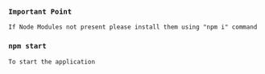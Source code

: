 ### `Important Point`
    If Node Modules not present please install them using "npm i" command

### `npm start`
    To start the application